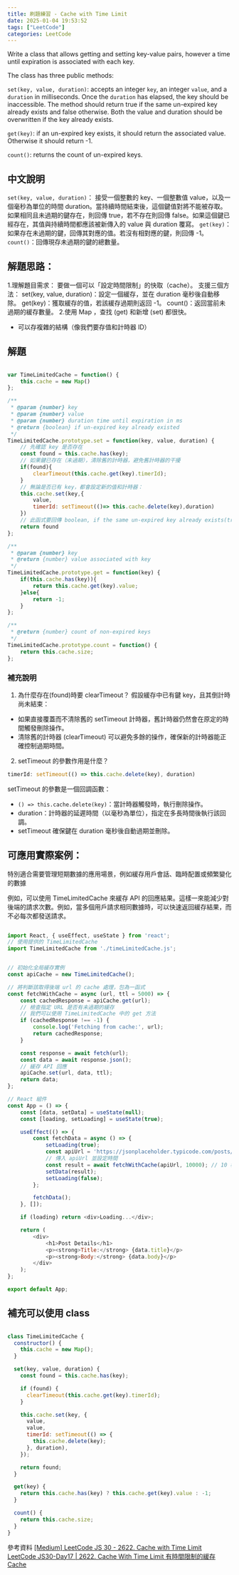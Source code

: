 ```yaml
---
title: 刷題練習 - Cache with Time Limit
date: 2025-01-04 19:53:52
tags: ["LeetCode"]
categories: LeetCode
---
```


Write a class that allows getting and setting key-value pairs, however a time until expiration is associated with each key.

The class has three public methods:

`set(key, value, duration)`: accepts an integer `key`, an integer `value`, and a `duration` in milliseconds. Once the `duration` has elapsed, the key should be inaccessible. The method should return true if the same un-expired key already exists and false otherwise. Both the value and duration should be overwritten if the key already exists.

`get(key)`: if an un-expired key exists, it should return the associated value. Otherwise it should return -1.

`count()`: returns the count of un-expired keys.

## 中文說明
`set(key, value, duration)`： 接受一個整數的 key、一個整數值 value，以及一個毫秒為單位的時間 duration。當持續時間結束後，這個鍵值對將不能被存取。如果相同且未過期的鍵存在，則回傳 true，若不存在則回傳 false。如果這個鍵已經存在，其值與持續時間都應該被新傳入的 value 與 duration 覆寫。
`get(key)`：如果存在未過期的鍵，回傳其對應的值。若沒有相對應的鍵，則回傳 -1。
`count()`：回傳現存未過期的鍵的總數量。

<!-- more -->
## 解題思路：
1.理解題目需求：
  要做一個可以「設定時間限制」的快取（cache）。
  支援三個方法：
  set(key, value, duration)：設定一個緩存，並在 duration 毫秒後自動移除。
  get(key)：獲取緩存的值，若該緩存過期則返回 -1。
  count()：返回當前未過期的緩存數量。
2.使用 Map ，查找 (get) 和新增 (set) 都很快。
  - 可以存複雜的結構（像我們要存值和計時器 ID）


## 解題

```javaScript

var TimeLimitedCache = function() {
    this.cache = new Map()
};

/** 
 * @param {number} key
 * @param {number} value
 * @param {number} duration time until expiration in ms
 * @return {boolean} if un-expired key already existed
 */
TimeLimitedCache.prototype.set = function(key, value, duration) {
    // 先確認 key 是否存在
    const found = this.cache.has(key);
    // 如果鍵已存在（未過期），清除舊的計時器，避免舊計時器的干擾
    if(found){
        clearTimeout(this.cache.get(key).timerId);
    }
    // 無論是否已有 key，都會設定新的值和計時器：
    this.cache.set(key,{
        value,
        timerId: setTimeout(()=> this.cache.delete(key),duration)
    })
    // 此函式要回傳 boolean, if the same un-expired key already exists(true)
    return found
};

/** 
 * @param {number} key
 * @return {number} value associated with key
 */
TimeLimitedCache.prototype.get = function(key) {
    if(this.cache.has(key)){
        return this.cache.get(key).value;
    }else{
        return -1;
    }
};

/** 
 * @return {number} count of non-expired keys
 */
TimeLimitedCache.prototype.count = function() {
    return this.cache.size;
};
```

### 補充說明
1. 為什麼存在(found)時要 clearTimeout？
假設緩存中已有鍵 key，且其倒計時尚未結束：
- 如果直接覆蓋而不清除舊的 setTimeout 計時器，舊計時器仍然會在原定的時間觸發刪除操作。
- 清除舊的計時器 (clearTimeout) 可以避免多餘的操作，確保新的計時器能正確控制過期時間。

2. setTimeout 的參數作用是什麼？

```javaScript
timerId: setTimeout(() => this.cache.delete(key), duration)

```
setTimeout 的參數是一個回調函數：
- `() => this.cache.delete(key)`：當計時器觸發時，執行刪除操作。
- duration：計時器的延遲時間（以毫秒為單位），指定在多長時間後執行該回調。
- setTimeout 確保鍵在 duration 毫秒後自動過期並刪除。

## 可應用實際案例：
特別適合需要管理短期數據的應用場景，例如緩存用戶會話、臨時配置或頻繁變化的數據

例如，可以使用 TimeLimitedCache 來緩存 API 的回應結果。這樣一來能減少對後端的請求次數。例如，當多個用戶請求相同數據時，可以快速返回緩存結果，而不必每次都發送請求。

```javaScript

import React, { useEffect, useState } from 'react';
// 使用提供的 TimeLimitedCache
import TimeLimitedCache from './timeLimitedCache.js';


// 初始化全局緩存實例
const apiCache = new TimeLimitedCache();

// 將判斷該取得後端 url 的 cache 處理，包為一函式
const fetchWithCache = async (url, ttl = 5000) => {
    const cachedResponse = apiCache.get(url);
    // 檢查指定 URL 是否有未過期的緩存
    // 我們可以使用 TimeLimitedCache 中的 get 方法
    if (cachedResponse !== -1) {
        console.log('Fetching from cache:', url);
        return cachedResponse;
    }

    const response = await fetch(url);
    const data = await response.json();
    // 緩存 API 回應
    apiCache.set(url, data, ttl);
    return data;
};

// React 組件
const App = () => {
    const [data, setData] = useState(null);
    const [loading, setLoading] = useState(true);

    useEffect(() => {
        const fetchData = async () => {
            setLoading(true);
            const apiUrl = 'https://jsonplaceholder.typicode.com/posts/1'; // 測試 API
            // 傳入 apiUrl 並設定時間
            const result = await fetchWithCache(apiUrl, 10000); // 10 秒 Time-to-Live
            setData(result);
            setLoading(false);
        };

        fetchData();
    }, []);

    if (loading) return <div>Loading...</div>;

    return (
        <div>
            <h1>Post Details</h1>
            <p><strong>Title:</strong> {data.title}</p>
            <p><strong>Body:</strong> {data.body}</p>
        </div>
    );
};

export default App;

```


## 補充可以使用 class

```javaScript

class TimeLimitedCache {
  constructor() {
    this.cache = new Map();
  }

  set(key, value, duration) {
    const found = this.cache.has(key);

    if (found) {
      clearTimeout(this.cache.get(key).timerId);
    }

    this.cache.set(key, {
      value,
      value,
      timerId: setTimeout(() => {
        this.cache.delete(key);
      }, duration),
    });

    return found;
  }

  get(key) {
    return this.cache.has(key) ? this.cache.get(key).value : -1;
  }

  count() {
    return this.cache.size;
  }
}
```

參考資料
[[Medium] LeetCode JS 30 - 2622. Cache with Time Limit](https://www.explainthis.io/zh-hant/swe/cache-with-time-limit)
[LeetCode JS30-Day17 | 2622. Cache With Time Limit 有時間限制的緩存Cache](https://ithelp.ithome.com.tw/m/articles/10329969)